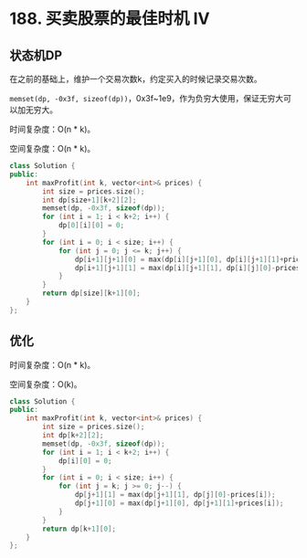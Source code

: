 # 188. 买卖股票的最佳时机 IV

## 状态机DP

在之前的基础上，维护一个交易次数k，约定买入的时候记录交易次数。

`memset(dp, -0x3f, sizeof(dp))`，0x3f~1e9，作为负穷大使用，保证无穷大可以加无穷大。

时间复杂度：O(n * k)。

空间复杂度：O(n * k)。

```cpp
class Solution {
public:
    int maxProfit(int k, vector<int>& prices) {
        int size = prices.size();
        int dp[size+1][k+2][2];
        memset(dp, -0x3f, sizeof(dp));
        for (int i = 1; i < k+2; i++) {
            dp[0][i][0] = 0;
        }
        for (int i = 0; i < size; i++) {
            for (int j = 0; j <= k; j++) {
                dp[i+1][j+1][0] = max(dp[i][j+1][0], dp[i][j+1][1]+prices[i]);
                dp[i+1][j+1][1] = max(dp[i][j+1][1], dp[i][j][0]-prices[i]);
            }
        }
        return dp[size][k+1][0];
    }
};
```

## 优化

时间复杂度：O(n * k)。

空间复杂度：O(k)。

```cpp
class Solution {
public:
    int maxProfit(int k, vector<int>& prices) {
        int size = prices.size();
        int dp[k+2][2];
        memset(dp, -0x3f, sizeof(dp));
        for (int i = 1; i < k+2; i++) {
            dp[i][0] = 0;
        }
        for (int i = 0; i < size; i++) {
            for (int j = k; j >= 0; j--) {
                dp[j+1][1] = max(dp[j+1][1], dp[j][0]-prices[i]);
                dp[j+1][0] = max(dp[j+1][0], dp[j+1][1]+prices[i]);
            }
        }
        return dp[k+1][0];
    }
};
```